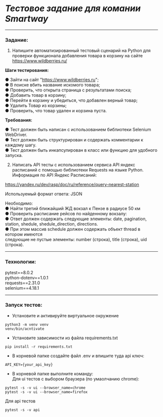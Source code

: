 # *Тестовое задание для комании Smartway*
____
### Задание:
1. Напишите автоматизированный тестовый сценарий на Python для проверки
функционала добавления товара в корзину на сайте https://www.wildberries.ru/

**Шаги тестирования:**

● Зайти на сайт "https://www.wildberries.ru";  
● В поиске вбить название искомого товара;  
● Проверить, что открыта страница с результатами поиска;  
● Добавить товар в корзину;  
● Перейти в корзину и убедиться, что добавлен верный товар;  
● Удалить Товар из корзины;  
● Проверить, что товар удален и корзина пуста.  

**Требования:**  

● Тест должен быть написан с использованием библиотеки Selenium WebDriver.  
● Тест должен быть структурирован и содержать комментарии к каждому шагу.  
● Тест должен быть инкапсулирован в класс или функцию для удобного запуска. 

2. Написать API тесты с использованием сервиса API яндекс расписаний с помощью
библиотеки Requests на языке Python.
Информация по API Яндекс Расписаний:  

https://yandex.ru/dev/rasp/doc/ru/reference/query-nearest-station

Используемый формат ответа: JSON  

Необходимо:  
● Найти третий ближайший ЖД вокзал к Пензе в радиусе 50 км  
● Проверить расписание рейсов по найденному вокзалу:  
● Ответ должен содержать следующие элементы: date, pagination, station, shedule, shedule_direction, directions.  
● При этом массив schedule должен содержать объект thread в котором имеются  
следующие не пустые элементы: number (строка), title (строка), uid (строка).
____
### Технологии: 
pytest==8.0.2  
python-dotenv==1.0.1  
requests==2.31.0  
selenium==4.18.1
____

### Запуск тестов:
- Установите и активируйте виртуальное окружение
```
python3 -m venv venv
venv/bin/acntivate
```
- Установите зависимости из файла requirements.txt
```
pip install -r requirements.txt
``` 
- В корневой папке создайте файл .env и впишите туда api ключ:
``` 
API_KEY={your_api_key}
``` 
- В корневой папке выполните команду:  
Для ui тестов c выбором браузера (по умаолчанию chrome):

```
pytest -s -v ui --browser_name=chrome
pytest -s -v ui --browser_name=firefox
```
Для api тестов

```
pytest -s -v api 
```

